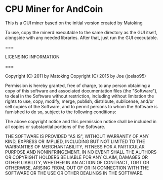 CPU Miner for AndCoin
===

This is a GUI miner based on the initial version created by Matoking

To use, copy the minerd executable to the same directory as the GUI itself, alongside with any needed libraries.
After that, just run the GUI executable.

===

LICENSING INFORMATION

===

Copyright (C) 2011 by Matoking
Copyright (C) 2015 by Joe (joelao95)

Permission is hereby granted, free of charge, to any person obtaining a copy
of this software and associated documentation files (the "Software"), to deal
in the Software without restriction, including without limitation the rights
to use, copy, modify, merge, publish, distribute, sublicense, and/or sell
copies of the Software, and to permit persons to whom the Software is
furnished to do so, subject to the following conditions:

The above copyright notice and this permission notice shall be included in
all copies or substantial portions of the Software.

THE SOFTWARE IS PROVIDED "AS IS", WITHOUT WARRANTY OF ANY KIND, EXPRESS OR
IMPLIED, INCLUDING BUT NOT LIMITED TO THE WARRANTIES OF MERCHANTABILITY,
FITNESS FOR A PARTICULAR PURPOSE AND NONINFRINGEMENT. IN NO EVENT SHALL THE
AUTHORS OR COPYRIGHT HOLDERS BE LIABLE FOR ANY CLAIM, DAMAGES OR OTHER
LIABILITY, WHETHER IN AN ACTION OF CONTRACT, TORT OR OTHERWISE, ARISING FROM,
OUT OF OR IN CONNECTION WITH THE SOFTWARE OR THE USE OR OTHER DEALINGS IN
THE SOFTWARE.